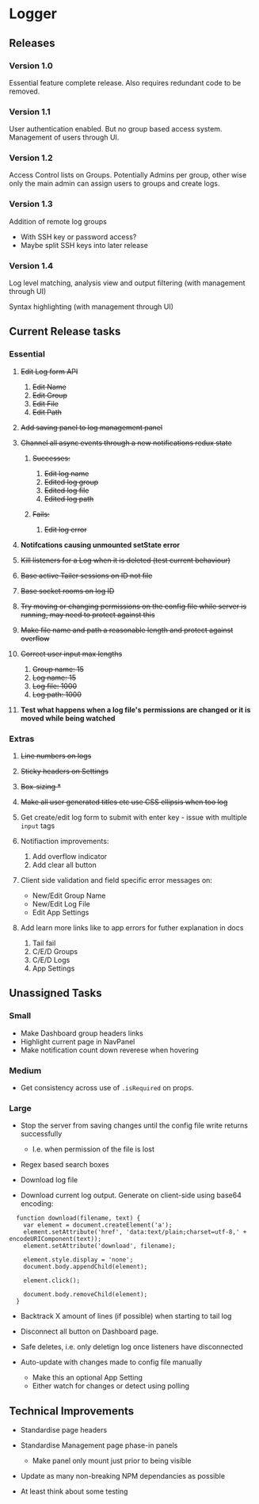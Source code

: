 



# Logger

## Releases

### Version 1.0

Essential feature complete release. Also requires redundant code to be removed.

### Version 1.1

User authentication enabled. But no group based access system. Management of users through UI.

### Version 1.2

Access Control lists on Groups. Potentially Admins per group, other wise only the main admin can assign users to groups and create logs.

### Version 1.3

Addition of remote log groups

- With SSH key or password access?
- Maybe split SSH keys into later release

### Version 1.4

Log level matching, analysis view and output filtering (with management through UI)

Syntax highlighting (with management through UI)





## Current Release tasks

### Essential

1. ~~Edit Log form API~~
   1. ~~Edit Name~~
   2. ~~Edit Group~~
   3. ~~Edit File~~
   4. ~~Edit Path~~


2. ~~Add saving panel to log management panel~~
3. ~~Channel all async events through a new notifications redux state~~
   1. ~~Successes:~~
        1. ~~Edit log name~~
        2. ~~Edited log group~~
        3. ~~Edited log file~~
        4. ~~Edited log path~~

   2. ~~Fails:~~
      1. ~~Edit log error~~
4. **Notifcations causing unmounted setState error**
5. ~~Kill listeners for a Log when it is deleted (test current behaviour)~~
6. ~~Base active Tailer sessions on ID not file~~
7. ~~Base socket rooms on log ID~~
8. ~~Try moving or changing permissions on the config file while server is running, may need to protect against this~~
9. ~~Make file name and path a reasonable length and protect against overflow~~
10. ~~Correct user input max lengths~~
    1. ~~Group name: 15~~
    2. ~~Log name: 15~~
    3. ~~Log file: 1000~~
    4. ~~Log path: 1000~~
11. **Test what happens when a log file's permissions are changed or it is moved while being watched**


### Extras

1. ~~Line numbers on logs~~
2. ~~Sticky headers on Settings~~
3. ~~Box-sizing *~~
4. ~~Make all user generated titles etc use CSS ellipsis when too log~~
5. Get create/edit log form to submit with enter key - issue with multiple` input` tags
6. Notifiaction improvements:
   1. Add overflow indicator
   2. Add clear all button


1. Client side validation and field specific error messages on:

   - New/Edit Group Name
   - New/Edit Log File
   - Edit App Settings
2. Add learn more links like to app errors for futher explanation in docs
   1. Tail fail
   2. C/E/D Groups
   3. C/E/D Logs
   4. App Settings







## Unassigned Tasks

### Small

- Make Dashboard group headers links
- Highlight current page in NavPanel
- Make notification count down reverese when hovering

### Medium

- Get consistency across use of `.isRequired` on props.

### Large

- Stop the server from saving changes until the config file write returns successfully
  - I.e. when permission of the file is lost


- Regex based search boxes


- Download log file


- Download current log output. Generate on client-side using base64 encoding:

```
  function download(filename, text) {
    var element = document.createElement('a');
    element.setAttribute('href', 'data:text/plain;charset=utf-8,' + encodeURIComponent(text));
    element.setAttribute('download', filename);

    element.style.display = 'none';
    document.body.appendChild(element);

    element.click();

    document.body.removeChild(element);
  }
```

- Backtrack X amount of lines (if possible) when starting to tail log


- Disconnect all button on Dashboard page.
- Safe deletes, i.e. only deletign log once listeners have disconnected
- Auto-update with changes made to config file manually
  - Make this an optional App Setting
  - Either watch for changes or detect using polling






## Technical Improvements

- Standardise page headers

- Standardise Management page phase-in panels

  - Make panel only mount just prior to being visible



- Update as many non-breaking NPM dependancies as possible

- At least think about some testing

  ​
